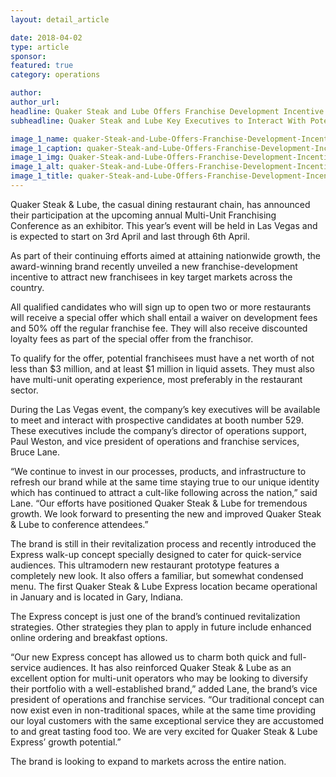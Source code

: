 ```yaml
---
layout: detail_article

date: 2018-04-02
type: article
sponsor:
featured: true
category: operations        

author:  
author_url: 
headline: Quaker Steak and Lube Offers Franchise Development Incentive to Prospects at Conference in Vegas
subheadline: Quaker Steak and Lube Key Executives to Interact With Potential Franchisees in Las Vegas

image_1_name: quaker-Steak-and-Lube-Offers-Franchise-Development-Incentive-62173
image_1_caption: quaker-Steak-and-Lube-Offers-Franchise-Development-Incentive-62173
image_1_img: Quaker-Steak-and-Lube-Offers-Franchise-Development-Incentive-62173.jpg
image_1_alt: quaker-Steak-and-Lube-Offers-Franchise-Development-Incentive-62173
image_1_title: quaker-Steak-and-Lube-Offers-Franchise-Development-Incentive-62173
---
```

	
Quaker Steak &amp; Lube, the casual dining restaurant chain, has announced their participation at the upcoming annual Multi-Unit Franchising Conference as an exhibitor. This year&rsquo;s event will be held in Las Vegas and is expected to start on 3rd April and last through 6th April.

<!--more-->As part of their continuing efforts aimed at attaining nationwide growth, the award-winning brand recently unveiled a new franchise-development incentive to attract new franchisees in key target markets across the country.

All qualified candidates who will sign up to open two or more restaurants will receive a special offer which shall entail a waiver on development fees and 50% off the regular franchise fee. They will also receive discounted loyalty fees as part of the special offer from the franchisor.

To qualify for the offer, potential franchisees must have a net worth of not less than $3 million, and at least $1 million in liquid assets. They must also have multi-unit operating experience, most preferably in the restaurant sector.

During the Las Vegas event, the company&rsquo;s key executives will be available to meet and interact with prospective candidates at booth number 529. These executives include the company&rsquo;s director of operations support, Paul Weston, and vice president of operations and franchise services, Bruce Lane. 

&ldquo;We continue to invest in our processes, products, and infrastructure to refresh our brand while at the same time staying true to our unique identity which has continued to attract a cult-like following across the nation,&rdquo; said Lane. &ldquo;Our efforts have positioned Quaker Steak &amp; Lube for tremendous growth. We look forward to presenting the new and improved Quaker Steak &amp; Lube to conference attendees.&rdquo; 

The brand is still in their revitalization process and recently introduced the Express walk-up concept specially designed to cater for quick-service audiences. This ultramodern new restaurant prototype features a completely new look. It also offers a familiar, but somewhat condensed menu. The first Quaker Steak &amp; Lube Express location became operational in January and is located in Gary, Indiana.

The Express concept is just one of the brand&rsquo;s continued revitalization strategies. Other strategies they plan to apply in future include enhanced online ordering and breakfast options.

&ldquo;Our new Express concept has allowed us to charm both quick and full-service audiences. It has also reinforced Quaker Steak &amp; Lube as an excellent option for multi-unit operators who may be looking to diversify their portfolio with a well-established brand,&rdquo; added Lane, the brand&rsquo;s vice president of operations and franchise services. &ldquo;Our traditional concept can now exist even in non-traditional spaces, while at the same time providing our loyal customers with the same exceptional service they are accustomed to and great tasting food too. We are very excited for Quaker Steak &amp; Lube Express&rsquo; growth potential.&rdquo;

The brand is looking to expand to markets across the entire nation.

&nbsp;